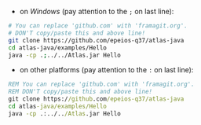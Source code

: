 - on *Windows* (pay attention to the `;` on last line):
```bash
# You can replace 'github.com' with 'framagit.org'.
# DON'T copy/paste this and above line!
git clone https://github.com/epeios-q37/atlas-java
cd atlas-java/examples/Hello
java -cp .;../../Atlas.jar Hello
```

- on other platforms (pay attention to the `:` on last line):
```bat
REM You can replace 'github.com' with 'framagit.org'.
REM DON'T copy/paste this and above line!
git clone https://github.com/epeios-q37/atlas-java
cd atlas-java/examples/Hello
java -cp .:../../Atlas.jar Hello
```
